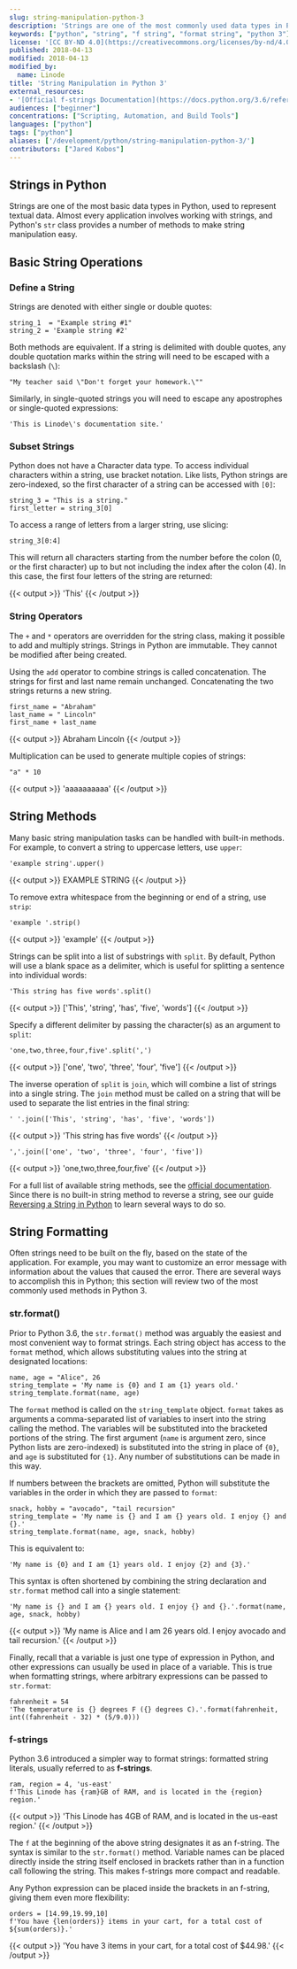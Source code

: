 ```yaml
---
slug: string-manipulation-python-3
description: 'Strings are one of the most commonly used data types in Python. This guide will show how to create, manipulate, and format strings using Python 3.'
keywords: ["python", "string", "f string", "format string", "python 3"]
license: '[CC BY-ND 4.0](https://creativecommons.org/licenses/by-nd/4.0)'
published: 2018-04-13
modified: 2018-04-13
modified_by:
  name: Linode
title: 'String Manipulation in Python 3'
external_resources:
- '[Official f-strings Documentation](https://docs.python.org/3.6/reference/lexical_analysis.html#f-strings)'
audiences: ["beginner"]
concentrations: ["Scripting, Automation, and Build Tools"]
languages: ["python"]
tags: ["python"]
aliases: ['/development/python/string-manipulation-python-3/']
contributors: ["Jared Kobos"]
---
```


## Strings in Python

Strings are one of the most basic data types in Python, used to represent textual data. Almost every application involves working with strings, and Python's `str` class provides a number of methods to make string manipulation easy.

## Basic String Operations

### Define a String

Strings are denoted with either single or double quotes:

    string_1  = "Example string #1"
    string_2 = 'Example string #2'

Both methods are equivalent. If a string is delimited with double quotes, any double quotation marks within the string will need to be escaped with a backslash (`\`):

    "My teacher said \"Don't forget your homework.\""

Similarly, in single-quoted strings you will need to escape any apostrophes or single-quoted expressions:

    'This is Linode\'s documentation site.'

### Subset Strings

Python does not have a Character data type. To access individual characters within a string, use bracket notation. Like lists, Python strings are zero-indexed, so the first character of a string can be accessed with `[0]`:

    string_3 = "This is a string."
    first_letter = string_3[0]

To access a range of letters from a larger string, use slicing:

    string_3[0:4]

This will return all characters starting from the number before the colon (0, or the first character) up to but not including the index after the colon (4). In this case, the first four letters of the string are returned:

  {{< output >}}
'This'
{{< /output >}}

### String Operators

The `+` and `*` operators are overridden for the string class, making it possible to add and multiply strings. Strings in Python are immutable. They cannot be modified after being created.

Using the `add` operator to combine strings is called concatenation. The strings for first and last name remain unchanged. Concatenating the two strings returns a new string.

    first_name = "Abraham"
    last_name = " Lincoln"
    first_name + last_name

  {{< output >}}
Abraham Lincoln
{{< /output >}}

Multiplication can be used to generate multiple copies of strings:

    "a" * 10

  {{< output >}}
'aaaaaaaaaa'
{{< /output >}}

## String Methods

Many basic string manipulation tasks can be handled with built-in methods. For example, to convert a string to uppercase letters, use `upper`:

    'example string'.upper()

  {{< output >}}
EXAMPLE STRING
{{< /output >}}

To remove extra whitespace from the beginning or end of a string, use `strip`:

    'example '.strip()

  {{< output >}}
'example'
{{< /output >}}

Strings can be split into a list of substrings with `split`. By default, Python will use a blank space as a delimiter, which is useful for splitting a sentence into individual words:

    'This string has five words'.split()

  {{< output >}}
['This', 'string', 'has', 'five', 'words']
{{< /output >}}

Specify a different delimiter by passing the character(s) as an argument to `split`:

    'one,two,three,four,five'.split(',')

{{< output >}}
['one', 'two', 'three', 'four', 'five']
{{< /output >}}

The inverse operation of `split` is `join`, which will combine a list of strings into a single string. The `join` method must be called on a string that will be used to separate the list entries in the final string:

    ' '.join(['This', 'string', 'has', 'five', 'words'])

{{< output >}}
'This string has five words'
{{< /output >}}

    ','.join(['one', 'two', 'three', 'four', 'five'])

{{< output >}}
'one,two,three,four,five'
{{< /output >}}

For a full list of available string methods, see the [official documentation](https://docs.python.org/3/library/stdtypes.html#string-methods). Since there is no built-in string method to reverse a string, see our guide [Reversing a String in Python](/docs/guides/how-to-reverse-a-string-in-python/) to learn several ways to do so.

## String Formatting

Often strings need to be built on the fly, based on the state of the application. For example, you may want to customize an error message with information about the values that caused the error. There are several ways to accomplish this in Python; this section will review two of the most commonly used methods in Python 3.

### str.format()

Prior to Python 3.6, the `str.format()` method was arguably the easiest and most convenient way to format strings. Each string object has access to the `format` method, which allows substituting values into the string at designated locations:

    name, age = "Alice", 26
    string_template = 'My name is {0} and I am {1} years old.'
    string_template.format(name, age)

The `format` method is called on the `string_template` object. `format` takes as arguments a comma-separated list of variables to insert into the string calling the method. The variables will be substituted into the bracketed portions of the string. The first argument (`name` is argument zero, since Python lists are zero-indexed) is substituted into the string in place of `{0}`, and `age` is substituted for `{1}`. Any number of substitutions can be made in this way.

If numbers between the brackets are omitted, Python will substitute the variables in the order in which they are passed to `format`:

    snack, hobby = "avocado", "tail recursion"
    string_template = 'My name is {} and I am {} years old. I enjoy {} and {}.'
    string_template.format(name, age, snack, hobby)

This is equivalent to:

    'My name is {0} and I am {1} years old. I enjoy {2} and {3}.'

This syntax is often shortened by combining the string declaration and `str.format` method call into a single statement:

    'My name is {} and I am {} years old. I enjoy {} and {}.'.format(name, age, snack, hobby)

  {{< output >}}
'My name is Alice and I am 26 years old. I enjoy avocado and tail recursion.'
{{< /output >}}

Finally, recall that a variable is just one type of expression in Python, and other expressions can usually be used in place of a variable. This is true when formatting strings, where arbitrary expressions can be passed to `str.format`:

    fahrenheit = 54
    'The temperature is {} degrees F ({} degrees C).'.format(fahrenheit, int((fahrenheit - 32) * (5/9.0)))

### f-strings

Python 3.6 introduced a simpler way to format strings: formatted string literals, usually referred to as **f-strings**.

    ram, region = 4, 'us-east'
    f'This Linode has {ram}GB of RAM, and is located in the {region} region.'

  {{< output >}}
'This Linode has 4GB of RAM, and is located in the us-east region.'
{{< /output >}}

The `f` at the beginning of the above string designates it as an f-string. The syntax is similar to the `str.format()` method. Variable names can be placed directly inside the string itself enclosed in brackets rather than in a function call following the string. This makes f-strings more compact and readable.

Any Python expression can be placed inside the brackets in an f-string, giving them even more flexibility:

    orders = [14.99,19.99,10]
    f'You have {len(orders)} items in your cart, for a total cost of ${sum(orders)}.'

  {{< output >}}
'You have 3 items in your cart, for a total cost of $44.98.'
{{< /output >}}
